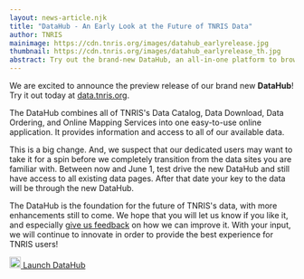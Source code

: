 ```yaml
---
layout: news-article.njk
title: "DataHub - An Early Look at the Future of TNRIS Data"
author: TNRIS
mainimage: https://cdn.tnris.org/images/datahub_earlyrelease.jpg
thumbnail: https://cdn.tnris.org/images/datahub_earlyrelease_th.jpg
abstract: Try out the brand-new DataHub, an all-in-one platform to browse, download, order all of our data.
---
```


<p class="lead">We are excited to announce the preview release of our brand new <strong>DataHub</strong>! Try it out today at <a href="https://data.tnris.org">data.tnris.org</a>.</p>

The DataHub combines all of TNRIS's Data Catalog, Data Download, Data Ordering, and Online Mapping Services into one easy-to-use online application. It provides information and access to all of our available data.

This is a big change. And, we suspect that our dedicated users may want to take it for a spin before we completely transition from the data sites you are familiar with. Between now and June 1, test drive the new DataHub and still have access to all existing data pages. After that date your key to the data will be through the new DataHub.

The DataHub is the foundation for the future of TNRIS's data, with more enhancements still to come. We hope that you will let us know if you like it, and especially <a href="/contact">give us feedback</a> on how we can improve it. With your input, we will continue to innovate in order to provide the best experience for TNRIS users!

<a href="https://data.tnris.org" class="btn btn-lg btn-tnris mx-auto d-block" style="width: 50%;"> <img style="width: 20px; margin-bottom: 0 !important;" src="https://cdn.tnris.org/images/baseline_view_comfy_white_36dp.png" alt="Launch DataHub icon"> Launch DataHub</a>
